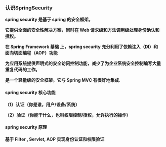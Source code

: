 ### 认识SpringSecurity

**spring security 是基于 spring 的安全框架。**

**它提供全面的安全性解决方案，同时在 Web 请求级和方法调用级处理身份确认和授权。**

**在 Spring Framework 基础 上，spring security 充分利用了依赖注入（DI）和面向切面编程（AOP）功能**

**为应用系统提供声明式的安全访问控制功能，减少了为企业系统安全控制编写大量重复代码的工作。**

**是一个轻量级的安全框架。它与 Spring MVC 有很好地集成.**



#### spring security 核心功能

**（1）认证（你是谁，用户/设备/系统）** 

**（2）验证（你能干什么，也叫权限控制/授权，允许执行的操作）**



#### spring security 原理

**基于 Filter , Servlet, AOP 实现身份认证和权限验证**